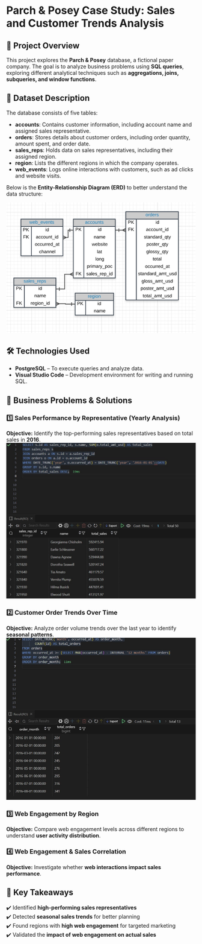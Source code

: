 # Parch & Posey Case Study: Sales and Customer Trends Analysis

## 📌 Project Overview
This project explores the **Parch & Posey** database, a fictional paper company. The goal is to analyze business problems using **SQL queries**, exploring different analytical techniques such as **aggregations, joins, subqueries, and window functions**.

## 📂 Dataset Description
The database consists of five tables:

- **accounts**: Contains customer information, including account name and assigned sales representative.  
- **orders**: Stores details about customer orders, including order quantity, amount spent, and order date.  
- **sales_reps**: Holds data on sales representatives, including their assigned region.  
- **region**: Lists the different regions in which the company operates.  
- **web_events**: Logs online interactions with customers, such as ad clicks and website visits.  

Below is the **Entity-Relationship Diagram (ERD)** to better understand the data structure:

![ERD](https://github.com/vincenzomaltese/Parch-Posey-Case-Study/blob/main/images/ERD_parch_posey.png)

## 🛠️ Technologies Used
- **PostgreSQL** – To execute queries and analyze data.  
- **Visual Studio Code** – Development environment for writing and running SQL.  

## 🎯 Business Problems & Solutions

### 1️⃣ Sales Performance by Representative (Yearly Analysis)  
**Objective:** Identify the top-performing sales representatives based on total sales in **2016**.  
![Sales Performance](https://github.com/vincenzomaltese/Parch-Posey-Case-Study/blob/main/images/1_Sales%20Performance%20by%20Sales%20Representative.jpg)

### 2️⃣ Customer Order Trends Over Time  
**Objective:** Analyze order volume trends over the last year to identify **seasonal patterns**.  
![Customer](https://github.com/vincenzomaltese/Parch-Posey-Case-Study/blob/main/images/2_Customer%20Order%20Trends%20Over%20Time.jpg)
### 3️⃣ Web Engagement by Region  
**Objective:** Compare web engagement levels across different regions to understand **user activity distribution**.  

### 4️⃣ Web Engagement & Sales Correlation  
**Objective:** Investigate whether **web interactions impact sales performance**.  

## 📌 Key Takeaways
✔️ Identified **high-performing sales representatives**  
✔️ Detected **seasonal sales trends** for better planning  
✔️ Found regions with **high web engagement** for targeted marketing  
✔️ Validated the **impact of web engagement on actual sales**  
